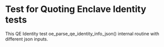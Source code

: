 Test for Quoting Enclave Identity tests
=====================

This QE Identity test oe_parse_qe_identity_info_json() internal routine with different json inputs.
